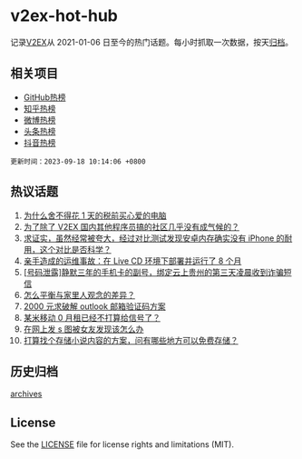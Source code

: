 # v2ex-hot-hub

 记录[V2EX](https://www.v2ex.com/)从 2021-01-06 日至今的热门话题。每小时抓取一次数据，按天[归档](archives)。
 
 ## 相关项目

- [GitHub热榜](https://github.com/lonnyzhang423/github-hot-hub)
- [知乎热榜](https://github.com/lonnyzhang423/zhihu-hot-hub)
- [微博热榜](https://github.com/lonnyzhang423/weibo-hot-hub)
- [头条热榜](https://github.com/lonnyzhang423/toutiao-hot-hub)
- [抖音热榜](https://github.com/lonnyzhang423/douyin-hot-hub)


 `更新时间：2023-09-18 10:14:06 +0800`

## 热议话题

1. [为什么舍不得花 1 天的税前买心爱的电脑](https://www.v2ex.com/t/974547)
1. [为了除了 V2EX 国内其他程序员搞的社区几乎没有成气候的？](https://www.v2ex.com/t/974675)
1. [求证实，虽然经常被夸大，经过对比测试发现安卓内存确实没有 iPhone 的耐用，这个对比是否科学？](https://www.v2ex.com/t/974608)
1. [亲手造成的运维事故：在 Live CD 环境下部署并运行了 8 个月](https://www.v2ex.com/t/974678)
1. [[号码泄露]静默三年的手机卡的副号，绑定云上贵州的第三天凌晨收到诈骗短信](https://www.v2ex.com/t/974527)
1. [怎么平衡与家里人观念的差异？](https://www.v2ex.com/t/974626)
1. [2000 元求破解 outlook 邮箱验证码方案](https://www.v2ex.com/t/974630)
1. [某米移动 0 月租已经不打算给信号了？](https://www.v2ex.com/t/974528)
1. [在网上发 s 图被女友发现该怎么办](https://www.v2ex.com/t/974708)
1. [打算找个存储小说内容的方案，问有哪些地方可以免费存储？](https://www.v2ex.com/t/974609)

## 历史归档

[archives](archives)

## License

See the [LICENSE](LICENSE) file for license rights and limitations (MIT).
